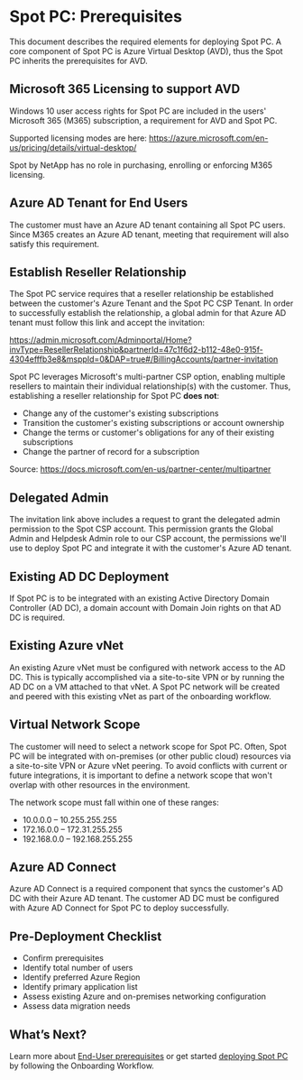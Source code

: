 <meta name="robots" content="noindex">

# Spot PC: Prerequisites

This document describes the required elements for deploying Spot PC. A core component of Spot PC is Azure Virtual Desktop (AVD), thus the Spot PC inherits the prerequisites for AVD.

## Microsoft 365 Licensing to support AVD

Windows 10 user access rights for Spot PC are included in the users' Microsoft 365 (M365) subscription, a requirement for AVD and Spot PC.

Supported licensing modes are here: https://azure.microsoft.com/en-us/pricing/details/virtual-desktop/

Spot by NetApp has no role in purchasing, enrolling or enforcing M365 licensing.

## Azure AD Tenant for End Users

The customer must have an Azure AD tenant containing all Spot PC users. Since M365 creates an Azure AD tenant, meeting that requirement will also satisfy this requirement.

## Establish Reseller Relationship

The Spot PC service requires that a reseller relationship be established between the customer's Azure Tenant and the Spot PC CSP Tenant. In order to successfully establish the relationship, a global admin for that Azure AD tenant must follow this link and accept the invitation:

https://admin.microsoft.com/Adminportal/Home?invType=ResellerRelationship&partnerId=47c1f6d2-b112-48e0-915f-4304efffb3e8&msppId=0&DAP=true#/BillingAccounts/partner-invitation

Spot PC leverages Microsoft's multi-partner CSP option, enabling multiple resellers to maintain their individual relationship(s) with the customer. Thus, establishing a reseller relationship for Spot PC **does not**:

- Change any of the customer's existing subscriptions
- Transition the customer's existing subscriptions or account ownership
- Change the terms or customer's obligations for any of their existing subscriptions
- Change the partner of record for a subscription

Source: https://docs.microsoft.com/en-us/partner-center/multipartner

## Delegated Admin

The invitation link above includes a request to grant the delegated admin permission to the Spot CSP account. This permission grants the Global Admin and Helpdesk Admin role to our CSP account, the permissions we'll use to deploy Spot PC and integrate it with the customer's Azure AD tenant.

## Existing AD DC Deployment

If Spot PC is to be integrated with an existing Active Directory Domain Controller (AD DC), a domain account with Domain Join rights on that AD DC is required.

## Existing Azure vNet

An existing Azure vNet must be configured with network access to the AD DC. This is typically accomplished via a site-to-site VPN or by running the AD DC on a VM attached to that vNet. A Spot PC network will be created and peered with this existing vNet as part of the onboarding workflow.

## Virtual Network Scope

The customer will need to select a network scope for Spot PC. Often, Spot PC will be integrated with on-premises (or other public cloud) resources via a site-to-site VPN or Azure vNet peering. To avoid conflicts with current or future integrations, it is important to define a network scope that won't overlap with other resources in the environment.

The network scope must fall within one of these ranges:

- 10.0.0.0 – 10.255.255.255
- 172.16.0.0 – 172.31.255.255
- 192.168.0.0 – 192.168.255.255

## Azure AD Connect

Azure AD Connect is a required component that syncs the customer's AD DC with their Azure AD tenant. The customer AD DC must be configured with Azure AD Connect for Spot PC to deploy successfully.

## Pre-Deployment Checklist

- Confirm prerequisites
- Identify total number of users
- Identify preferred Azure Region
- Identify primary application list
- Assess existing Azure and on-premises networking configuration
- Assess data migration needs

## What’s Next?

Learn more about [End-User prerequisites](spot-pc/getting-started/prerequisites/end-user-prerequisites) or get started [deploying Spot PC](spot-pc/getting-started/onboarding-workflow) by following the Onboarding Workflow.
